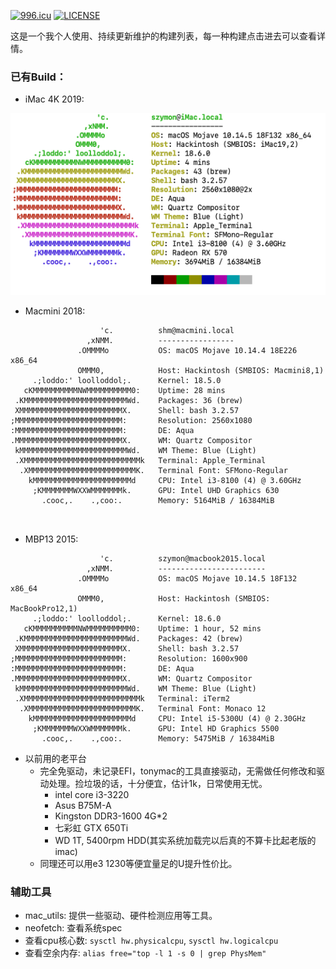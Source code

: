 
[![996.icu](https://img.shields.io/badge/link-996.icu-red.svg)](https://996.icu)
[![LICENSE](https://img.shields.io/badge/license-Anti%20996-blue.svg)](https://github.com/996icu/996.ICU/blob/master/LICENSE)

这是一个我个人使用、持续更新维护的构建列表，每一种构建点击进去可以查看详情。

### 已有Build：
- iMac 4K 2019:

![](./msi_b360m_i3_8100_rx570_imac_4k_2019/imac_4k_2019_info.png)
- Macmini 2018:

```
                    'c.          shm@macmini.local 
                 ,xNMM.          ----------------- 
               .OMMMMo           OS: macOS Mojave 10.14.4 18E226 x86_64 
               OMMM0,            Host: Hackintosh (SMBIOS: Macmini8,1) 
     .;loddo:' loolloddol;.      Kernel: 18.5.0 
   cKMMMMMMMMMMNWMMMMMMMMMM0:    Uptime: 28 mins 
 .KMMMMMMMMMMMMMMMMMMMMMMMWd.    Packages: 36 (brew) 
 XMMMMMMMMMMMMMMMMMMMMMMMX.      Shell: bash 3.2.57 
;MMMMMMMMMMMMMMMMMMMMMMMM:       Resolution: 2560x1080 
:MMMMMMMMMMMMMMMMMMMMMMMM:       DE: Aqua 
.MMMMMMMMMMMMMMMMMMMMMMMMX.      WM: Quartz Compositor 
 kMMMMMMMMMMMMMMMMMMMMMMMMWd.    WM Theme: Blue (Light) 
 .XMMMMMMMMMMMMMMMMMMMMMMMMMMk   Terminal: Apple_Terminal 
  .XMMMMMMMMMMMMMMMMMMMMMMMMK.   Terminal Font: SFMono-Regular 
    kMMMMMMMMMMMMMMMMMMMMMMd     CPU: Intel i3-8100 (4) @ 3.60GHz 
     ;KMMMMMMMWXXWMMMMMMMk.      GPU: Intel UHD Graphics 630 
       .cooc,.    .,coo:.        Memory: 5164MiB / 16384MiB 

                                                         
```

- MBP13 2015:

```
                    'c.          szymon@macbook2015.local
                 ,xNMM.          ------------------------
               .OMMMMo           OS: macOS Mojave 10.14.5 18F132 x86_64
               OMMM0,            Host: Hackintosh (SMBIOS: MacBookPro12,1)
     .;loddo:' loolloddol;.      Kernel: 18.6.0
   cKMMMMMMMMMMNWMMMMMMMMMM0:    Uptime: 1 hour, 52 mins
 .KMMMMMMMMMMMMMMMMMMMMMMMWd.    Packages: 42 (brew)
 XMMMMMMMMMMMMMMMMMMMMMMMX.      Shell: bash 3.2.57
;MMMMMMMMMMMMMMMMMMMMMMMM:       Resolution: 1600x900
:MMMMMMMMMMMMMMMMMMMMMMMM:       DE: Aqua
.MMMMMMMMMMMMMMMMMMMMMMMMX.      WM: Quartz Compositor
 kMMMMMMMMMMMMMMMMMMMMMMMMWd.    WM Theme: Blue (Light)
 .XMMMMMMMMMMMMMMMMMMMMMMMMMMk   Terminal: iTerm2
  .XMMMMMMMMMMMMMMMMMMMMMMMMK.   Terminal Font: Monaco 12
    kMMMMMMMMMMMMMMMMMMMMMMd     CPU: Intel i5-5300U (4) @ 2.30GHz
     ;KMMMMMMMWXXWMMMMMMMk.      GPU: Intel HD Graphics 5500
       .cooc,.    .,coo:.        Memory: 5475MiB / 16384MiB
```

- 以前用的老平台
  - 完全免驱动，未记录EFI，tonymac的工具直接驱动，无需做任何修改和驱动处理。捡垃圾的话，十分便宜，估计1k，日常使用无忧。
    - intel core i3-3220
    - Asus B75M-A
    - Kingston DDR3-1600 4G*2
    - 七彩虹 GTX 650Ti
    - WD 1T, 5400rpm HDD(其实系统加载完以后真的不算卡比起老版的imac)
  - 同理还可以用e3 1230等便宜量足的U提升性价比。

### 辅助工具
- mac_utils: 提供一些驱动、硬件检测应用等工具。
- neofetch: 查看系统spec
- 查看cpu核心数: `sysctl hw.physicalcpu`, `sysctl hw.logicalcpu`
- 查看空余内存: `alias free="top -l 1 -s 0 | grep PhysMem"`
